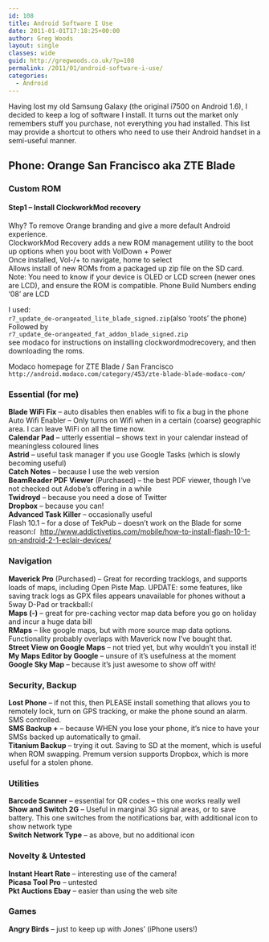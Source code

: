 ```yaml
---
id: 108
title: Android Software I Use
date: 2011-01-01T17:18:25+00:00
author: Greg Woods
layout: single
classes: wide
guid: http://gregwoods.co.uk/?p=108
permalink: /2011/01/android-software-i-use/
categories:
  - Android
---
```

Having lost my old Samsung Galaxy (the original i7500 on Android 1.6), I decided to keep a log of software I install. It turns out the market only remembers stuff you purchase, not everything you had installed. This list may provide a shortcut to others who need to use their Android handset in a semi-useful manner.

## Phone: Orange San Francisco aka ZTE Blade

### Custom ROM

#### Step1 &#8211; Install ClockworkMod recovery

Why? To remove Orange branding and give a more default Android experience.  
ClockworkMod Recovery adds a new ROM management utility to the boot up options when you boot with VolDown + Power  
Once installed, Vol-/+ to navigate, home to select  
Allows install of new ROMs from a packaged up zip file on the SD card.  
Note: You need to know if your device is OLED or LCD screen (newer ones are LCD), and ensure the ROM is compatible. Phone Build Numbers ending ‘08’ are LCD

I used:  
`r7_update_de-orangeated_lite_blade_signed.zip`(also ‘roots’ the phone)  
Followed by  
`r7_update_de-orangeated_fat_addon_blade_signed.zip`  
see modaco for instructions on installing clockwordmodrecovery, and then downloading the roms.

Modaco homepage for ZTE Blade / San Francisco  
`http://android.modaco.com/category/453/zte-blade-blade-modaco-com/`

### Essential (for me)

**Blade WiFi Fix** &#8211; auto disables then enables wifi to fix a bug in the phone  
Auto Wifi Enabler &#8211; Only turns on Wifi when in a certain (coarse) geographic area. I can leave WiFi on all the time now.  
**Calendar Pad** &#8211; utterly essential &#8211; shows text in your calendar instead of meaningless coloured lines  
**Astrid** &#8211; useful task manager if you use Google Tasks (which is slowly becoming useful)  
**Catch Notes** &#8211; because I use the web version  
**BeamReader PDF Viewer** (Purchased) &#8211; the best PDF viewer, though I’ve not checked out Adobe’s offering in a while  
**Twidroyd** &#8211; because you need a dose of Twitter  
**Dropbox** &#8211; because you can!  
**Advanced Task Killer** &#8211; occasionally useful  
Flash 10.1 &#8211; for a dose of TekPub &#8211; doesn’t work on the Blade for some reason<img src="https://gregwoods.co.uk/wp-includes/images/smilies/frownie.png" alt=":(" class="wp-smiley" style="height: 1em; max-height: 1em;" /> http://www.addictivetips.com/mobile/how-to-install-flash-10-1-on-android-2-1-eclair-devices/

### Navigation

**Maverick Pro** (Purchased) &#8211; Great for recording tracklogs, and supports loads of maps, including Open Piste Map. UPDATE: some features, like saving track logs as GPX files appears unavailable for phones without a 5way D-Pad or trackball<img src="https://gregwoods.co.uk/wp-includes/images/smilies/frownie.png" alt=":(" class="wp-smiley" style="height: 1em; max-height: 1em;" />  
**Maps (-)** &#8211; great for pre-caching vector map data before you go on holiday and incur a huge data bill  
**RMaps** &#8211; like google maps, but with more source map data options. Functionality probably overlaps with Maverick now I’ve bought that.  
**Street View on Google Maps** &#8211; not tried yet, but why wouldn’t you install it!  
**My Maps Editor by Google** &#8211; unsure of it’s usefulness at the moment  
**Google Sky Map** &#8211; because it’s just awesome to show off with!

### Security, Backup

**Lost Phone** &#8211; if not this, then PLEASE install something that allows you to remotely lock, turn on GPS tracking, or make the phone sound an alarm. SMS controlled.  
**SMS Backup +** &#8211; because WHEN you lose your phone, it’s nice to have your SMSs backed up automatically to gmail.  
**Titanium Backup** &#8211; trying it out. Saving to SD at the moment, which is useful when ROM swapping. Premum version supports Dropbox, which is more useful for a stolen phone.

### Utilities

**Barcode Scanner** &#8211; essential for QR codes &#8211; this one works really well  
**Show and Switch 2G** &#8211; Useful in marginal 3G signal areas, or to save battery. This one switches from the notifications bar, with additional icon to show network type  
**Switch Network Type** &#8211; as above, but no additional icon

### Novelty & Untested

**Instant Heart Rate** &#8211; interesting use of the camera!  
**Picasa Tool Pro** &#8211; untested  
**Pkt Auctions Ebay** &#8211; easier than using the web site

### Games

**Angry Birds** &#8211; just to keep up with Jones’ (iPhone users!)